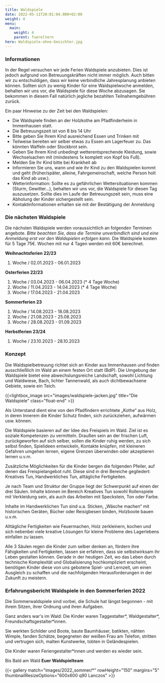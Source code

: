 ```yaml
---
title: Waldspiele
date: 2022-05-11T20:01:04.000+02:00
weight: 4
menu:
  main:
    weight: 4
    parent: fuereltern
hero: Waldspiele-ohne-Gesichter.jpg
---
```


### Informationen

In der Regel versuchen wir jede Ferien Waldspiele anzubieten. Dies ist jedoch aufgrund von Betreuungskräften nicht immer möglich. Auch bitten wir zu entschuldigen, dass wir keine verbindliche Jahresplanung anbieten können. Sollten sich zu wenig Kinder für eine Waldspielwoche anmelden, behalten wir uns vor, die Waldspiele für diese Woche abzusagen. Sie bekommen in diesem Fall natürlich jegliche bezahlten Teilnahemgebühren zurück.

Ein paar Hinweise zu der Zeit bei den Waldspielen:

- Die Waldspiele finden an der Holzkothe am Pfadfinderheim in Immenhausen statt.
- Die Betreuungszeit ist von 8 bis 14 Uhr
- Bitte geben Sie Ihrem Kind ausreichend Essen und Trinken mit
- Teilweise bereiten wir selber etwas zu Essen am Lagerfeuer zu. Das könnten Waffeln oder Stockbrot sein.
- Geben Sie Ihrem Kind unbedingt wetterentsprechende Kleidung, sowie Wechselsachen mit (mindestens 1x komplett von Kopf bis Fuß).
- Melden Sie Ihr Kind bitte bei Krankheit ab
- Informieren Sie uns, wann und wie ihr Kind zu den Waldspielen kommt und geht (früher/später, alleine, Fahrgemeinschaft, welche Person holt das Kind ab usw.).
- Wetterinformation: Sollte es zu gefährlichen Wettersituationen kommen (Sturm, Gewitter…), behalten wir uns vor, die Waldspiele für diesen Tag auszusetzen. Sollte dies im Laufe der Betreuungszeit sein, muss eine Abholung der Kinder sichergestellt sein.
- Kontaktinformationen erhalten sie mit der Bestätigung der Anmeldung

### Die nächsten Waldspiele

Die nächsten Waldspiele werden voraussichtlich an folgenden Terminen angebote. _Bitte beachten Sie, dass die Termine unverbindlich sind und eine Anmeldung erst vor den Waldspielen erfolgen kann._ Die Waldspiele kosten für 5 Tage 75€. Wochen mit nur 4 Tagen werden mit 60€ berechnet.

**Weihnachtsferien 22/23**

1. Woche / 02.01.2023 - 06.01.2023

**Osterferien 22/23**

1. Woche / 03.04.2023 - 06.04.2023 (\* 4 Tage Woche)
2. Woche / 11.04.2023 - 14.04.2023 (\* 4 Tage Woche)
3. Woche / 17.04.2023 - 21.04.2023

**Sommerferien 23**

1. Woche / 14.08.2023 - 18.08.2023
2. Woche / 21.08.2023 - 25.08.2023
3. Woche / 28.08.2023 - 01.09.2023

**Herbstferien 23/24**

1. Woche / 23.10.2023 - 28.10.2023

### Konzept

Die Waldspielbetreuung richtet sich an Kinder aus Immenhausen und finden ausschließlich im Wald
an einem festen Ort statt (BdP). Die Umgebung der Waldspiele bietet eine abwechslungsreiche
Landschaft, sowohl Lichtung und Waldwiese, Bach, lichter Tannenwald, als auch dichtbewachsene
Gebiete, sowie ein Teich.

{{<lightbox_image src="images/waldspiele-jacken.jpg" title="Die Waldspiele" class="float-end" >}}

Als Unterstand dient eine von den Pfadfindern errichtete „Kothe“ aus Holz, in deren Innerem die
Kinder Schutz finden, sich zurückziehen, aufwärmen usw. können.

Die Waldspiele basieren auf der Idee des Freispiels im Wald. Ziel ist es soziale Kompetenzen zu
vermitteln. Draußen sein an der frischen Luft, zurückgeworfen auf sich selber, sollen die Kinder ruhig
werden, zu sich selbst finden, Spielideen entwickeln, Kontakte knüpfen, mit kleineren Gefahren
umgehen lernen, eigene Grenzen überwinden oder akzeptieren lernen u.v.m.

Zusätzliche Möglichkeiten für die Kinder bergen die folgenden Pfeiler, auf denen das Freispielangebot
ruht. Diese sind in drei Bereiche gegliedert: Kreatives Tun, Handwerkliches Tun, alltägliche
Fertigkeiten.

Je nach Team und Struktur der Gruppe liegt der Schwerpunkt auf einen der drei Säulen. Inhalte
können im Bereich Kreatives Tun sowohl Rollenspiele mit Verkleidung sein, als auch das Arbeiten mit
Speckstein, Ton oder Farbe.

Inhalte im Handwerklichen Tun sind u.a. Sticken, „Wäsche machen“ mit historischen Geräten, Bücher
oder Reisigbesen binden, Holzboote bauen u.v.m.

Alltägliche Fertigkeiten wie Feuermachen, Holz zerkleinern, kochen und sich nebenbei viele kreative
Lösungen für kleine Probleme des Lagerlebens einfallen zu lassen.

Alle 3 Säulen regen die Kinder zum selber denken an, fördern ihre Fähigkeiten und Fertigkeiten,
lassen sie erfahren, dass sie selbstwirksam ihr Leben gestalten können. Gerade in der heutigen Zeit,
wo das Leben durch technische Komplexität und Globalisierung hochkompliziert erscheint, benötigen
Kinder diese von uns gebotene Spiel- und Lernzeit, um einen Ausgleich zu schaffen und die
nachfolgenden Herausforderungen in der Zukunft zu meistern.

### Erfahrungsbericht Waldspiele in den Sommerferien 2022

Die Sommerwaldspiele sind vorbei, die Schule hat längst begonnen - mit ihrem Sitzen, ihrer Ordnung und ihren Aufgaben.

Ganz anders war's im Wald: Die Kinder waren Taggestalter*, Waldgestalter*, Freundschaftsgestalter\*innen.

Sie werkten Schilder und Boote, baute Baumhäuser, batikten, nähten Wimple, fanden Schätze, begegneten der weißen Frau am Telefon, stritten und vertrugen sich, malten Kunstwerke, tobten in Geländespielen.

Die Kinder waren Feriengestalter\*innen und werden es wieder sein.

Bis Bald am Wald
**Euer Waldspielteam**

{{< gallery match="images/2022_sommer/*" rowHeight="150" margins="5" thumbnailResizeOptions="600x600 q90 Lanczos" >}}
